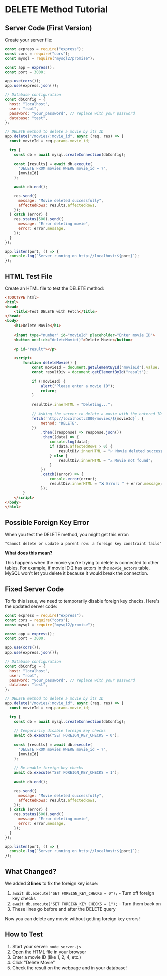 # DELETE Method Tutorial

## Server Code (First Version)

Create your server file:

```javascript
const express = require("express");
const cors = require("cors");
const mysql = require("mysql2/promise");

const app = express();
const port = 3000;

app.use(cors());
app.use(express.json());

// Database configuration
const dbConfig = {
  host: "localhost",
  user: "root",
  password: "your_password", // replace with your password
  database: "test",
};

// DELETE method to delete a movie by its ID
app.delete("/movies/:movie_id", async (req, res) => {
  const movieId = req.params.movie_id;

  try {
    const db = await mysql.createConnection(dbConfig);
    
    const [results] = await db.execute(
      "DELETE FROM movies WHERE movie_id = ?",
      [movieId]
    );

    await db.end();

    res.send({
      message: "Movie deleted successfully",
      affectedRows: results.affectedRows,
    });
  } catch (error) {
    res.status(500).send({
      message: "Error deleting movie",
      error: error.message,
    });
  }
});

app.listen(port, () => {
  console.log(`Server running on http://localhost:${port}`);
});
```

## HTML Test File

Create an HTML file to test the DELETE method:

```html
<!DOCTYPE html>
<html>
<head>
    <title>Test DELETE with Fetch</title>
</head>
<body>
    <h1>Delete Movie</h1>
    
    <input type="number" id="movieId" placeholder="Enter movie ID">
    <button onclick="deleteMovie()">Delete Movie</button>
    
    <p id="result"></p>

    <script>
        function deleteMovie() {
            const movieId = document.getElementById("movieId").value;
            const resultDiv = document.getElementById("result");
            
            if (!movieId) {
                alert("Please enter a movie ID");
                return;
            }
            
            resultDiv.innerHTML = "Deleting...";
            
            // Asking the server to delete a movie with the entered ID
            fetch(`http://localhost:3000/movies/${movieId}`, {
                method: "DELETE",
            })
                .then((response) => response.json())
                .then((data) => {
                    console.log(data);
                    if (data.affectedRows > 0) {
                        resultDiv.innerHTML = "✅ Movie deleted successfully!";
                    } else {
                        resultDiv.innerHTML = "⚠️ Movie not found";
                    }
                })
                .catch((error) => {
                    console.error(error);
                    resultDiv.innerHTML = "❌ Error: " + error.message;
                });
        }
    </script>
</body>
</html>
```

## Possible Foreign Key Error

When you test the DELETE method, you might get this error:

```
"Cannot delete or update a parent row: a foreign key constraint fails"
```

**What does this mean?**

This happens when the movie you're trying to delete is connected to other tables. For example, if movie ID 2 has actors in the `movie_actors` table, MySQL won't let you delete it because it would break the connection.

## Fixed Server Code

To fix this issue, we need to temporarily disable foreign key checks. Here's the updated server code:

```javascript
const express = require("express");
const cors = require("cors");
const mysql = require("mysql2/promise");

const app = express();
const port = 3000;

app.use(cors());
app.use(express.json());

// Database configuration
const dbConfig = {
  host: "localhost",
  user: "root",
  password: "your_password", // replace with your password
  database: "test",
};

// DELETE method to delete a movie by its ID
app.delete("/movies/:movie_id", async (req, res) => {
  const movieId = req.params.movie_id;

  try {
    const db = await mysql.createConnection(dbConfig);
    
    // Temporarily disable foreign key checks
    await db.execute("SET FOREIGN_KEY_CHECKS = 0");
    
    const [results] = await db.execute(
      "DELETE FROM movies WHERE movie_id = ?",
      [movieId]
    );
    
    // Re-enable foreign key checks
    await db.execute("SET FOREIGN_KEY_CHECKS = 1");
    
    await db.end();

    res.send({
      message: "Movie deleted successfully",
      affectedRows: results.affectedRows,
    });
  } catch (error) {
    res.status(500).send({
      message: "Error deleting movie",
      error: error.message,
    });
  }
});

app.listen(port, () => {
  console.log(`Server running on http://localhost:${port}`);
});
```

## What Changed?

We added **3 lines** to fix the foreign key issue:

1. `await db.execute("SET FOREIGN_KEY_CHECKS = 0");` - Turn off foreign key checks
2. `await db.execute("SET FOREIGN_KEY_CHECKS = 1");` - Turn them back on
3. These lines go before and after the DELETE query

Now you can delete any movie without getting foreign key errors!

## How to Test

1. Start your server: `node server.js`
2. Open the HTML file in your browser
3. Enter a movie ID (like 1, 2, 4, etc.)
4. Click "Delete Movie"
5. Check the result on the webpage and in your database!